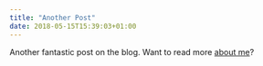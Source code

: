 ```yaml
---
title: "Another Post"
date: 2018-05-15T15:39:03+01:00
---
```


Another fantastic post on the blog. Want to read more [about me](/about)?

